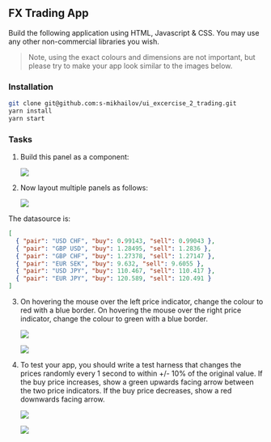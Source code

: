 ## FX Trading App

Build the following application using HTML, Javascript & CSS. You may use any other non-commercial libraries you wish.

> Note, using the exact colours and dimensions are not important, but please try to make your app look similar to the images below.

### Installation

```bash
git clone git@github.com:s-mikhailov/ui_excercise_2_trading.git
yarn install
yarn start
```

### Tasks

1.  Build this panel as a component:

    ![](https://raw.githubusercontent.com/s-mikhailov/ui_excercise_2_trading/master/assets/img1.png)

2.  Now layout multiple panels as follows:

    ![](https://raw.githubusercontent.com/s-mikhailov/ui_excercise_2_trading/master/assets/img2.png)

The datasource is:

```json
[
  { "pair": "USD CHF", "buy": 0.99143, "sell": 0.99043 },
  { "pair": "GBP USD", "buy": 1.28495, "sell": 1.2836 },
  { "pair": "GBP CHF", "buy": 1.27378, "sell": 1.27147 },
  { "pair": "EUR SEK", "buy": 9.632, "sell": 9.6055 },
  { "pair": "USD JPY", "buy": 110.467, "sell": 110.417 },
  { "pair": "EUR JPY", "buy": 120.589, "sell": 120.491 }
]
```

3.  On hovering the mouse over the left price indicator, change the colour to red with a blue border. On hovering the mouse over the right price indicator, change the colour to green with a blue border.

    ![](https://raw.githubusercontent.com/s-mikhailov/ui_excercise_2_trading/master/assets/img31.png)

    ![](https://raw.githubusercontent.com/s-mikhailov/ui_excercise_2_trading/master/assets/img32.png)

4.  To test your app, you should write a test harness that changes the prices randomly every 1 second to within +/- 10% of the original value. If the buy price increases, show a green upwards facing arrow between the two price indicators. If the buy price decreases, show a red downwards facing arrow.

    ![](https://raw.githubusercontent.com/s-mikhailov/ui_excercise_2_trading/master/assets/img41.png)

    ![](https://raw.githubusercontent.com/s-mikhailov/ui_excercise_2_trading/master/assets/img42.png)
